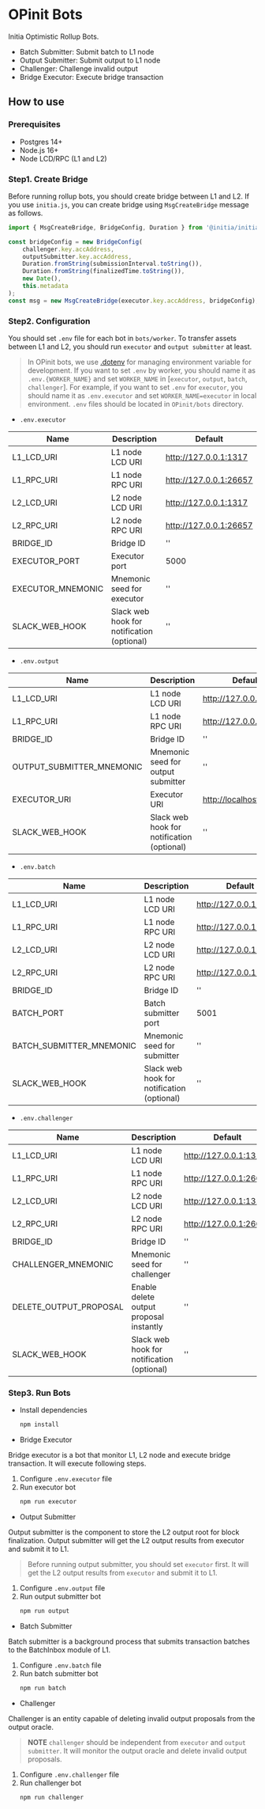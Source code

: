 # OPinit Bots

Initia Optimistic Rollup Bots.

- Batch Submitter: Submit batch to L1 node
- Output Submitter: Submit output to L1 node
- Challenger: Challenge invalid output
- Bridge Executor: Execute bridge transaction

## How to use

### Prerequisites

- Postgres 14+
- Node.js 16+
- Node LCD/RPC (L1 and L2)

### Step1. Create Bridge

Before running rollup bots, you should create bridge between L1 and L2. If you use `initia.js`, you can create bridge using `MsgCreateBridge` message as follows.

```typescript 
import { MsgCreateBridge, BridgeConfig, Duration } from '@initia/initia.js';

const bridgeConfig = new BridgeConfig(
    challenger.key.accAddress,
    outputSubmitter.key.accAddress,
    Duration.fromString(submissionInterval.toString()),
    Duration.fromString(finalizedTime.toString()),
    new Date(),
    this.metadata
);
const msg = new MsgCreateBridge(executor.key.accAddress, bridgeConfig);
```

### Step2. Configuration 

You should set `.env` file for each bot in `bots/worker`. To transfer assets between L1 and L2, you should run `executor` and `output submitter` at least.

> In OPinit bots, we use [.dotenv](https://www.npmjs.com/package/dotenv) for managing environment variable for development. If you want to set `.env` by worker, you should name it as `.env.{WORKER_NAME}` and set `WORKER_NAME` in [`executor`, `output`, `batch`, `challenger`]. 
For example, if you want to set `.env` for `executor`, you should name it as `.env.executor` and set `WORKER_NAME=executor` in local environment. `.env` files should be located in `OPinit/bots` directory.

- `.env.executor`

| Name                      | Description                                            | Default                          |
| ------------------------- | ------------------------------------------------------ | -------------------------------- |
| L1_LCD_URI                | L1 node LCD URI                                        | <http://127.0.0.1:1317>          |
| L1_RPC_URI                | L1 node RPC URI                                        | <http://127.0.0.1:26657>         |
| L2_LCD_URI                | L2 node LCD URI                                        | <http://127.0.0.1:1317>          |
| L2_RPC_URI                | L2 node RPC URI                                        | <http://127.0.0.1:26657>         |
| BRIDGE_ID                 | Bridge ID                                              | ''                               |
| EXECUTOR_PORT             | Executor port                                          | 5000                             |
| EXECUTOR_MNEMONIC         | Mnemonic seed for executor                             | ''                               |
| SLACK_WEB_HOOK            | Slack web hook for notification (optional)             | ''                               |

- `.env.output`

| Name                      | Description                                            | Default                          |
| ------------------------- | ------------------------------------------------------ | -------------------------------- |
| L1_LCD_URI                | L1 node LCD URI                                        | <http://127.0.0.1:1317>          |
| L1_RPC_URI                | L1 node RPC URI                                        | <http://127.0.0.1:26657>         |
| BRIDGE_ID                 | Bridge ID                                              | ''                               |
| OUTPUT_SUBMITTER_MNEMONIC | Mnemonic seed for output submitter                     | ''                               |
| EXECUTOR_URI              | Executor URI                                           | <http://localhost:5000>          |
| SLACK_WEB_HOOK            | Slack web hook for notification (optional)             | ''                               |

- `.env.batch`

| Name                      | Description                                            | Default                          |
| ------------------------- | ------------------------------------------------------ | -------------------------------- |
| L1_LCD_URI                | L1 node LCD URI                                        | <http://127.0.0.1:1317>          |
| L1_RPC_URI                | L1 node RPC URI                                        | <http://127.0.0.1:26657>         |
| L2_LCD_URI                | L2 node LCD URI                                        | <http://127.0.0.1:1317>          |
| L2_RPC_URI                | L2 node RPC URI                                        | <http://127.0.0.1:26657>         |
| BRIDGE_ID                 | Bridge ID                                              | ''                               |
| BATCH_PORT                | Batch submitter port                                   | 5001                             |
| BATCH_SUBMITTER_MNEMONIC  | Mnemonic seed for submitter                            | ''                               |
| SLACK_WEB_HOOK            | Slack web hook for notification (optional)             | ''                               |

- `.env.challenger`

| Name                      | Description                                            | Default                          |
| ------------------------- | ------------------------------------------------------ | -------------------------------- |
| L1_LCD_URI                | L1 node LCD URI                                        | <http://127.0.0.1:1317>          |
| L1_RPC_URI                | L1 node RPC URI                                        | <http://127.0.0.1:26657>         |
| L2_LCD_URI                | L2 node LCD URI                                        | <http://127.0.0.1:1317>          |
| L2_RPC_URI                | L2 node RPC URI                                        | <http://127.0.0.1:26657>         |
| BRIDGE_ID                 | Bridge ID                                              | ''                               |
| CHALLENGER_MNEMONIC       | Mnemonic seed for challenger                           | ''                               |
| DELETE_OUTPUT_PROPOSAL    | Enable delete output proposal instantly                | ''                               |
| SLACK_WEB_HOOK            | Slack web hook for notification (optional)             | ''                               |


### Step3. Run Bots

- Install dependencies
    ```bash
    npm install
    ```

- Bridge Executor

Bridge executor is a bot that monitor L1, L2 node and execute bridge transaction. It will execute following steps.

1. Configure `.env.executor` file
2. Run executor bot
    ```bash
    npm run executor
    ```

- Output Submitter

Output submitter is the component to store the L2 output root for block finalization.
Output submitter will get the L2 output results from executor and submit it to L1.

> Before running output submitter, you should set `executor` first. It will get the L2 output results from `executor` and submit it to L1.

1. Configure `.env.output` file
2. Run output submitter bot
    ```bash
    npm run output
    ```

- Batch Submitter

Batch submitter is a background process that submits transaction batches to the BatchInbox module of L1.

1. Configure `.env.batch` file
2. Run batch submitter bot
    ```bash
    npm run batch
    ```

- Challenger

Challenger is an entity capable of deleting invalid output proposals from the output oracle.

> **NOTE**
> `challenger` should be independent from `executor` and `output submitter`. It will monitor the output oracle and delete invalid output proposals.

1. Configure `.env.challenger` file
2. Run challenger bot
    ```bash
    npm run challenger
    ```
